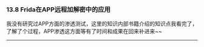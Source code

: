 ### 13.8 Frida在APP远程加解密中的应用

我没有研究过APP方面的渗透测试，这里的知识内部书籍介绍的知识点我看完了，了解了个过程，APP渗透这方面等有了时间和成果在回来补进来~~

* * *